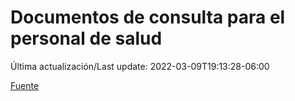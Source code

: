 # Documentos de consulta para el personal de salud

Última actualización/Last update: 2022-03-09T19:13:28-06:00

 [Fuente](https://coronavirus.gob.mx/personal-de-salud/documentos-de-consulta/)
